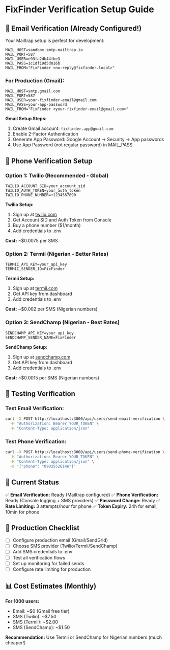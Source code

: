 # FixFinder Verification Setup Guide

## 📧 Email Verification (Already Configured!)

Your Mailtrap setup is perfect for development:

```env
MAIL_HOST=sandbox.smtp.mailtrap.io
MAIL_PORT=587
MAIL_USER=e93fa2db44fbe3
MAIL_PASS=1c1df19d5d016b
MAIL_FROM="FixFinder <no-reply@fixfinder.local>"
```

### For Production (Gmail):
```env
MAIL_HOST=smtp.gmail.com
MAIL_PORT=587
MAIL_USER=your-fixfinder-email@gmail.com
MAIL_PASS=your-app-password
MAIL_FROM="FixFinder <your-fixfinder-email@gmail.com>"
```

**Gmail Setup Steps:**
1. Create Gmail account: `fixfinder.app@gmail.com`
2. Enable 2-Factor Authentication
3. Generate App Password: Google Account → Security → App passwords
4. Use App Password (not regular password) in MAIL_PASS

## 📱 Phone Verification Setup

### Option 1: Twilio (Recommended - Global)
```env
TWILIO_ACCOUNT_SID=your_account_sid
TWILIO_AUTH_TOKEN=your_auth_token
TWILIO_PHONE_NUMBER=+1234567890
```

**Twilio Setup:**
1. Sign up at [twilio.com](https://twilio.com)
2. Get Account SID and Auth Token from Console
3. Buy a phone number ($1/month)
4. Add credentials to .env

**Cost:** ~$0.0075 per SMS

### Option 2: Termii (Nigerian - Better Rates)
```env
TERMII_API_KEY=your_api_key
TERMII_SENDER_ID=FixFinder
```

**Termii Setup:**
1. Sign up at [termii.com](https://termii.com)
2. Get API key from dashboard
3. Add credentials to .env

**Cost:** ~$0.002 per SMS (Nigerian numbers)

### Option 3: SendChamp (Nigerian - Best Rates)
```env
SENDCHAMP_API_KEY=your_api_key
SENDCHAMP_SENDER_NAME=FixFinder
```

**SendChamp Setup:**
1. Sign up at [sendchamp.com](https://sendchamp.com)
2. Get API key from dashboard
3. Add credentials to .env

**Cost:** ~$0.0015 per SMS (Nigerian numbers)

## 🧪 Testing Verification

### Test Email Verification:
```bash
curl -X POST http://localhost:3000/api/users/send-email-verification \
  -H "Authorization: Bearer YOUR_TOKEN" \
  -H "Content-Type: application/json"
```

### Test Phone Verification:
```bash
curl -X POST http://localhost:3000/api/users/send-phone-verification \
  -H "Authorization: Bearer YOUR_TOKEN" \
  -H "Content-Type: application/json" \
  -d '{"phone": "09035526146"}'
```

## 🔧 Current Status

✅ **Email Verification:** Ready (Mailtrap configured)
✅ **Phone Verification:** Ready (Console logging + SMS providers)
✅ **Password Change:** Ready
✅ **Rate Limiting:** 3 attempts/hour for phone
✅ **Token Expiry:** 24h for email, 10min for phone

## 🚀 Production Checklist

- [ ] Configure production email (Gmail/SendGrid)
- [ ] Choose SMS provider (Twilio/Termii/SendChamp)
- [ ] Add SMS credentials to .env
- [ ] Test all verification flows
- [ ] Set up monitoring for failed sends
- [ ] Configure rate limiting for production

## 📊 Cost Estimates (Monthly)

**For 1000 users:**
- Email: ~$0 (Gmail free tier)
- SMS (Twilio): ~$7.50
- SMS (Termii): ~$2.00
- SMS (SendChamp): ~$1.50

**Recommendation:** Use Termii or SendChamp for Nigerian numbers (much cheaper!)




